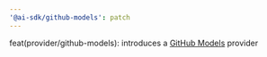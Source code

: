 ```yaml
---
'@ai-sdk/github-models': patch
---
```


feat(provider/github-models): introduces a [GitHub Models](https://github.com/features/models) provider
